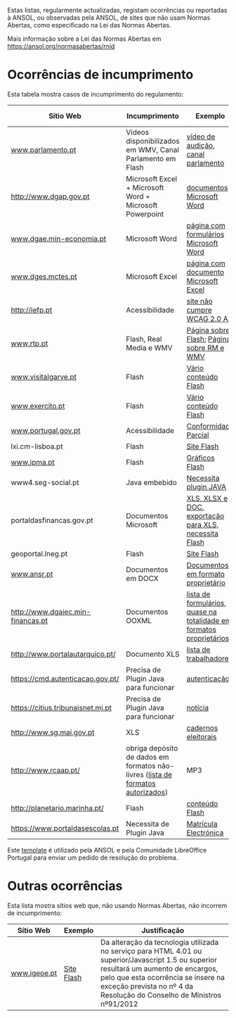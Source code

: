 Estas listas, regularmente actualizadas, registam ocorrências ou reportadas à ANSOL, ou observadas pela ANSOL, de sites que não usam Normas Abertas, como especificado na Lei das Normas Abertas.

Mais informação sobre a Lei das Normas Abertas em https://ansol.org/normasabertas/rnid

# Ocorrências de incumprimento

Esta tabela mostra casos de incumprimento do regulamento:

| Sítio Web | Incumprimento | Exemplo | Última avaliação | Pedido de Resolução |
|---|---|---|---|---|
| www.parlamento.pt | Vídeos disponibilizados em WMV, Canal Parlamento em Flash | [vídeo de audição](http://www.parlamento.pt/ActividadeParlamentar/Paginas/DetalheAudiencia.aspx?BID=99371), [canal parlamento](http://www.canal.parlamento.pt) | 2016/04/09 | 2015/03/25 |
| http://www.dgap.gov.pt | Microsoft Excel + Microsoft Word + Microsoft Powerpoint | [documentos Microsoft Word](http://www.dgap.gov.pt/index.cfm?OBJID=92f87be6-bd38-4eee-9585-38f9cf0d6777) | 2016/03/26 | 2015/03/25 |
| www.dgae.min-economia.pt | Microsoft Word | [página com formulários Microsoft Word](http://www.dgae.min-economia.pt/pagina.aspx?f=1&lws=1&mcna=0&lnc=AAAAAAAAAAAAAAAAAAAAAAAA&parceiroid=0&codigoms=0&codigono=80958335AAAAAAAAAAAAAAAA) | 2016/03/26 | 2015/03/25 |
| www.dges.mctes.pt | Microsoft Excel | [página com documento Microsoft Excel](http://www.dges.mctes.pt/DGES/pt/Estudantes/Rede/Ensino%20Superior/Estabelecimentos/Rede%20P%C3%BAblica/) | 2016/07/07 | 2016/07/07 |
| http://iefp.pt | Acessibilidade | [site não cumpre WCAG 2.0 AA](http://iefp.pt) | 2016/03/26 | 2016/01/05 |
| www.rtp.pt | Flash, Real Media e WMV | [Página sobre Flash](http://www.rtp.pt/wportal/utilizacao/flashplayer.php); [Página sobre RM e WMV](http://www.rtp.pt/wportal/utilizacao/real_wm_player.htm) | 2016/03/26 | 2015/06/07 |
| www.visitalgarve.pt | Flash | [Vário conteúdo Flash](http://www.visitalgarve.pt/) | 2016/03/26 | 2015/06/07 |
| www.exercito.pt | Flash | [Vário conteúdo Flash](http://www.exercito.pt/Paginas/default.aspx) | 2016/03/26 | 2015/06/07 |
| www.portugal.gov.pt | Acessibilidade | [Conformidade Parcial](http://www.portugal.gov.pt/pt/acessibilidade/declaracao-de-conformidade-parcial.aspx) | 2016/03/26 | 2016/01/22 |
| lxi.cm-lisboa.pt | Flash | [Site Flash](http://lxi.cm-lisboa.pt/lxi/) | 2016/03/26 | 2015/06/07 |
| www.ipma.pt | Flash | [Gráficos Flash](http://www.ipma.pt/pt/otempo/prev.localidade/index.jsp) | 2016/03/26 | 2015/06/07 |
| www4.seg-social.pt | Java embebido | [Necessita plugin JAVA](http://www4.seg-social.pt/simulador) | 2016/03/26 | 2016/03/26 |
| portaldasfinancas.gov.pt | Documentos Microsoft | [XLS, XLSX e DOC](http://info.portaldasfinancas.gov.pt/pt/apoio_contribuinte/tabela_ret_doclib/), [exportação para XLS, necessita Flash](https://faturas.portaldasfinancas.gov.pt) | 2016/08/31 |
| geoportal.lneg.pt | Flash | [Site Flash](http://geoportal.lneg.pt/index.php) | 2016/01/15 | 2016/01/15 |
| www.ansr.pt | Documentos em DOCX | [Documentos em formato proprietário](http://www.ansr.pt/Contraordenacoes/Formularios/Pages/default.aspx) | 2015/04/14 | 2015/04/14 |
| http://www.dgaiec.min-financas.pt | Documentos OOXML | [lista de formulários, quase na totalidade em formatos proprietários](http://www.dgaiec.min-financas.pt/pt/publicacoes_formularios/formularios/default.htm) | 2015/05/13 | |
| http://www.portalautarquico.pt/ | Documento XLS | [lista de trabalhadores](http://www.portalautarquico.pt/pt-PT/administracao-local/recursos-humanos/) | 2016/01/25 | 2016/01/25 |
| https://cmd.autenticacao.gov.pt/ | Precisa de Plugin Java para funcionar | [autenticação](https://cmd.autenticacao.gov.pt/Ama.Authentication.Frontend/) | 2015/09/01 | |
| https://citius.tribunaisnet.mj.pt | Precisa de Plugin Java para funcionar | [notícia](http://www.dn.pt/portugal/interior/advogados-nao-conseguem-navegar-no-google-chrome-4765649.html) | 2015/09/07 | |
| http://www.sg.mai.gov.pt | XLS | [cadernos eleitorais](http://www.sg.mai.gov.pt/AdministracaoEleitoral/RecenseamentoEleitoral/ResultadosRecenseamento/Paginas/default.aspx) | 2016/01/28 | 2016/01/28 |
| http://www.rcaap.pt/ | obriga depósito de dados em formatos não-livres ([lista de formatos autorizados](https://dre.pt/application/conteudo/72779297)) | MP3 | 2015/12/17 | |
| http://planetario.marinha.pt/ | Flash | [conteúdo Flash](http://planetario.marinha.pt/) | 2016/02/07 | 2016/02/07 |
| https://www.portaldasescolas.pt | Necessita de Plugin Java | [Matrícula Electrónica](https://www.portaldasescolas.pt/portal/server.pt/community/07_matriculasnet/289) | 2016/06/05 | |

Este [template](template.txt) é utilizado pela ANSOL e pela Comunidade LibreOffice Portugal para enviar um pedido de resolução do problema.

# Outras ocorrências

Esta lista mostra sítios web que, não usando Normas Abertas, não incorrem de incumprimento:

| Sítio Web | Exemplo | Justificação |
|---|---|---|
| www.igeoe.pt | [Site Flash](http://www.igeoe.pt/igeoesig/) | Da alteração da tecnologia utilizada no serviço para HTML 4.01 ou superior/Javascript 1.5 ou superior resultará um aumento de encargos, pelo que esta ocorrência se insere na exceção prevista no nº 4 da Resolução do Conselho de Ministros nº91/2012 |
